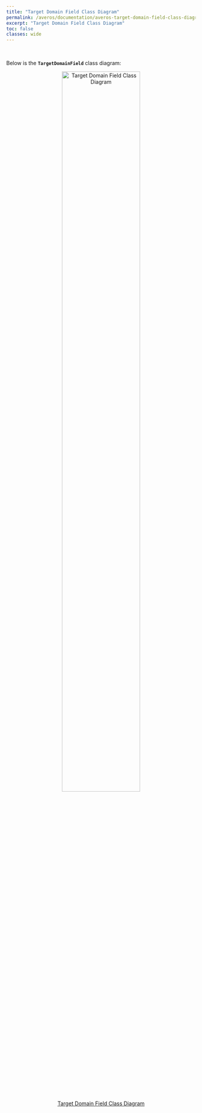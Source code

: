 ```yaml
---
title: "Target Domain Field Class Diagram"
permalink: /averos/documentation/averos-target-domain-field-class-diagram/
excerpt: "Target Domain Field Class Diagram"
toc: false
classes: wide
---
```


<br/>

Below is the **`TargetDomainField`** class diagram:

<div align="center">
<figure style="justify-content: center;">
	<a href="{{ site.baseurl }}/assets/doc/averos-target-domain-field.png">
    <img style="width: 70%;" src="{{ site.baseurl }}/assets/doc/averos-target-domain-field.png" alt="Target Domain Field Class Diagram">
      <figcaption>Target Domain Field Class Diagram</figcaption>
  </a>
</figure>
</div>